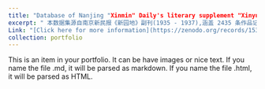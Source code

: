 ```yaml
---
title: "Database of Nanjing "Xinmin" Daily's literary supplement "Xinyuandi"(1935-1937) 南京《新民报》《新园地》副刊数据库（1935-1937）"
excerpt: " 本数据集源自南京新民报《新园地》副刊(1935 - 1937),涵盖 2435 条作品记录,包含日期、作者署名、作品名称、体裁分类、特刊标注及内容备注等核心字段。按不同维度细分,有主要作家名单,有田汉、阳翰笙等作家专题,也有戏剧相关、文艺俱乐部等题材分类,还有译作汇总。该数据库通过手工整理与数字化建库完成,首次实现该副刊文献的系统化聚合,为民国报刊研究、文学史梳理及近代文化传播研究提供了全面可靠的基础数据支撑。"
Link: "[Click here for more information](https://zenodo.org/records/15378243)"
collection: portfolio
---
```


This is an item in your portfolio. It can be have images or nice text. If you name the file .md, it will be parsed as markdown. If you name the file .html, it will be parsed as HTML. 

